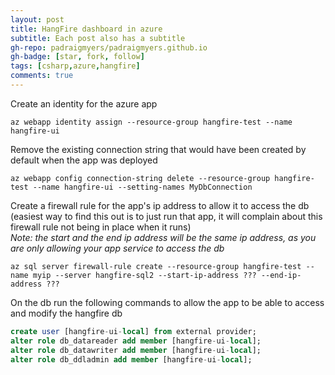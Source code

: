 ```yaml
---
layout: post
title: HangFire dashboard in azure
subtitle: Each post also has a subtitle
gh-repo: padraigmyers/padraigmyers.github.io
gh-badge: [star, fork, follow]
tags: [csharp,azure,hangfire]
comments: true
---
```



Create an identity for the azure app

```
az webapp identity assign --resource-group hangfire-test --name hangfire-ui
```

Remove the existing connection string that would have been created by default when the app was deployed
```
az webapp config connection-string delete --resource-group hangfire-test --name hangfire-ui --setting-names MyDbConnection
```

Create a firewall rule for the app's ip address to allow it to access the db (easiest way to find this out is to just run that app, it will complain about this firewall rule not being in place when it runs)  
_Note: the start and the end ip address will be the same ip address, as you are only allowing your app service to access the db_
```
az sql server firewall-rule create --resource-group hangfire-test --name myip --server hangfire-sql2 --start-ip-address ??? --end-ip-address ???
```  

On the db run the following commands to allow the app to be able to access and modify the hangfire db
```sql
create user [hangfire-ui-local] from external provider;
alter role db_datareader add member [hangfire-ui-local];
alter role db_datawriter add member [hangfire-ui-local];
alter role db_ddladmin add member [hangfire-ui-local];
```